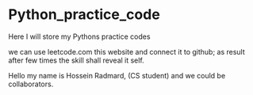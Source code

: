 # Python_practice_code
Here I will store my Pythons practice codes

we can use leetcode.com this website and connect it to github; as result after few times the skill shall reveal it self.

Hello my name is Hossein Radmard, (CS student) and we could be collaborators.
